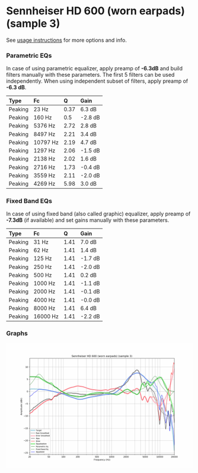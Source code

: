 # Sennheiser HD 600 (worn earpads) (sample 3)
See [usage instructions](https://github.com/jaakkopasanen/AutoEq#usage) for more options and info.

### Parametric EQs
In case of using parametric equalizer, apply preamp of **-6.3dB** and build filters manually
with these parameters. The first 5 filters can be used independently.
When using independent subset of filters, apply preamp of **-6.3 dB**.

| Type    | Fc       |    Q | Gain    |
|:--------|:---------|:-----|:--------|
| Peaking | 23 Hz    | 0.37 | 6.3 dB  |
| Peaking | 160 Hz   | 0.5  | -2.8 dB |
| Peaking | 5376 Hz  | 2.72 | 2.8 dB  |
| Peaking | 8497 Hz  | 2.21 | 3.4 dB  |
| Peaking | 10797 Hz | 2.19 | 4.7 dB  |
| Peaking | 1297 Hz  | 2.06 | -1.5 dB |
| Peaking | 2138 Hz  | 2.02 | 1.6 dB  |
| Peaking | 2716 Hz  | 1.73 | -0.4 dB |
| Peaking | 3559 Hz  | 2.11 | -2.0 dB |
| Peaking | 4269 Hz  | 5.98 | 3.0 dB  |

### Fixed Band EQs
In case of using fixed band (also called graphic) equalizer, apply preamp of **-7.3dB**
(if available) and set gains manually with these parameters.

| Type    | Fc       |    Q | Gain    |
|:--------|:---------|:-----|:--------|
| Peaking | 31 Hz    | 1.41 | 7.0 dB  |
| Peaking | 62 Hz    | 1.41 | 1.4 dB  |
| Peaking | 125 Hz   | 1.41 | -1.7 dB |
| Peaking | 250 Hz   | 1.41 | -2.0 dB |
| Peaking | 500 Hz   | 1.41 | 0.2 dB  |
| Peaking | 1000 Hz  | 1.41 | -1.1 dB |
| Peaking | 2000 Hz  | 1.41 | -0.1 dB |
| Peaking | 4000 Hz  | 1.41 | -0.0 dB |
| Peaking | 8000 Hz  | 1.41 | 6.4 dB  |
| Peaking | 16000 Hz | 1.41 | -2.2 dB |

### Graphs
![](./Sennheiser%20HD%20600%20(worn%20earpads)%20(sample%203).png)
